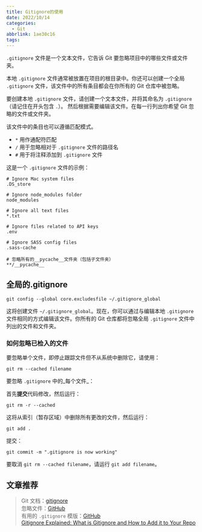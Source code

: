 ```yaml
---
title: Gitignore的使用
date: 2022/10/14
categories:
  - Git
abbrlink: 1ae30c16
tags:
---
```




`.gitignore` 文件是一个文本文件，它告诉 Git 要忽略项目中的哪些文件或文件夹。

本地 `.gitignore` 文件通常被放置在项目的根目录中。你还可以创建一个全局 `.gitignore` 文件，该文件中的所有条目都会在你所有的 Git 仓库中被忽略。


要创建本地 `.gitignore` 文件，请创建一个文本文件，并将其命名为 `.gitignore`（请记住在开头包含 `.`）。 然后根据需要编辑该文件。在每一行列出你希望 Git 忽略的文件或文件夹。

该文件中的条目也可以遵循匹配模式。

*   `*` 用作通配符匹配
*   `/` 用于忽略相对于 `.gitignore` 文件的路径名
*   `#` 用于将注释添加到 `.gitignore` 文件

这是一个 `.gitignore` 文件的示例：

```
# Ignore Mac system files
.DS_store

# Ignore node_modules folder
node_modules

# Ignore all text files
*.txt

# Ignore files related to API keys
.env

# Ignore SASS config files
.sass-cache

# 忽略所有的__pycache__文件夹（包括子文件夹）
**/__pycache__

```
## 全局的.gitignore

```
git config --global core.excludesfile ~/.gitignore_global

```

这将创建文件 `~/.gitignore_global`。现在，你可以通过与编辑本地 `.gitignore` 文件相同的方式编辑该文件。你所有的 Git 仓库都将忽略全局 `.gitignore` 文件中列出的文件和文件夹。

### 如何忽略已检入的文件

要忽略单个文件，即停止跟踪文件但不从系统中删除它，请使用：

`git rm --cached filename`

要忽略 `.gitignore` 中的_每个文件_：

首先**提交**代码修改，然后运行：

`git rm -r --cached`

这将从索引（暂存区域）中删除所有更改的文件，然后运行：

`git add .`

提交：

`git commit -m ".gitignore is now working"`

要取消 `git rm --cached filename`，请运行 `git add filename`。

## 文章推荐
> Git 文档：[gitignore](https://git-scm.com/docs/gitignore)  
> 忽略文件：[GitHub](https://help.github.com/articles/ignoring-files/)  
> 有用的 `.gitignore` 模版：[GitHub](https://github.com/github/gitignore)  
> [Gitignore Explained: What is Gitignore and How to Add it to Your Repo](https://www.freecodecamp.org/news/gitignore-what-is-it-and-how-to-add-to-repo/)
